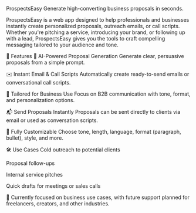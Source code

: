 ProspectsEasy
Generate high-converting business proposals in seconds.

ProspectsEasy is a web app designed to help professionals and businesses instantly create personalized proposals, outreach emails, or call scripts. Whether you're pitching a service, introducing your brand, or following up with a lead, ProspectsEasy gives you the tools to craft compelling messaging tailored to your audience and tone.

🚀 Features
🧠 AI-Powered Proposal Generation
Generate clear, persuasive proposals from a simple prompt.

✉️ Instant Email & Call Scripts
Automatically create ready-to-send emails or conversational call scripts.

🎯 Tailored for Business Use
Focus on B2B communication with tone, format, and personalization options.

📬 Send Proposals Instantly
Proposals can be sent directly to clients via email or used as conversation scripts.

🎨 Fully Customizable
Choose tone, length, language, format (paragraph, bullet), style, and more.

🛠 Use Cases
Cold outreach to potential clients

Proposal follow-ups

Internal service pitches

Quick drafts for meetings or sales calls

🔧 Currently focused on business use cases, with future support planned for freelancers, creators, and other industries.